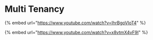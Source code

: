 # Multi Tenancy

{% embed url="https://www.youtube.com/watch?v=IhrBgoVIoT4" %}

{% embed url="https://www.youtube.com/watch?v=x8vtmX4vF9I" %}
